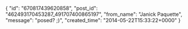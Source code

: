  {
   "id": "670817439620858",
   "post_id": "462493170453287_491707400865197",
   "from_name": "Janick Paquette",
   "message": "posed? ;)",
   "created_time": "2014-05-22T15:33:22+0000"
 }
